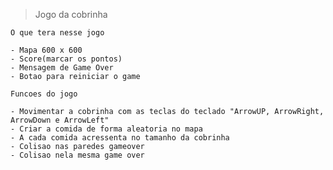 
>Jogo da cobrinha

    O que tera nesse jogo

    - Mapa 600 x 600
    - Score(marcar os pontos)
    - Mensagem de Game Over
    - Botao para reiniciar o game

    Funcoes do jogo 

    - Movimentar a cobrinha com as teclas do teclado "ArrowUP, ArrowRight, ArrowDown e ArrowLeft"
    - Criar a comida de forma aleatoria no mapa
    - A cada comida acressenta no tamanho da cobrinha 
    - Colisao nas paredes gameover
    - Colisao nela mesma game over


    